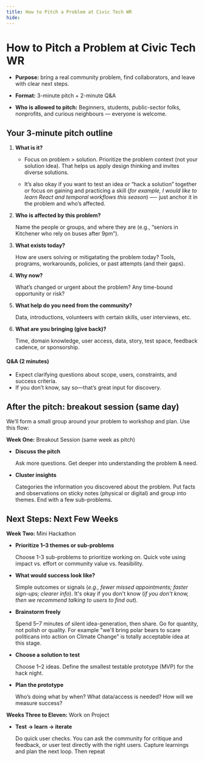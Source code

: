 ```yaml
---
title: How to Pitch a Problem at Civic Tech WR
hide:
---
```

# How to Pitch a Problem at Civic Tech WR

- **Purpose:** bring a real community problem, find collaborators, and leave with clear next steps.

- **Format:** 3-minute pitch + 2-minute Q&A

- **Who is allowed to pitch:** Beginners, students, public-sector folks, nonprofits, and curious neighbours — everyone is welcome.

## Your 3-minute pitch outline 

1. **What is it?**

	- Focus on problem > solution. Prioritize the problem context (not your solution idea). That helps us apply design thinking and invites diverse solutions.

	- It’s also okay if you want to test an idea or “hack a solution” together or focus on gaining and practicing a skill (*for example, I would like to learn React and temporal workflows this season*) —- just anchor it in the problem and who’s affected.

2. **Who is affected by this problem?**

	Name the people or groups, and where they are (e.g., “seniors in Kitchener who rely on buses after 9pm”).

3. **What exists today?**

	How are users solving or mitigatating the problem today?
	Tools, programs, workarounds, policies, or past attempts (and their gaps).

4. **Why now?** 

	What’s changed or urgent about the problem? Any time-bound opportunity or risk?

5. **What help do you need from the community?**

	Data, introductions, volunteers with certain skills, user interviews, etc.

6. **What are you bringing (give back)?**

	Time, domain knowledge, user access, data, story, test space, feedback cadence, or sponsorship.

#### Q&A (2 minutes)

- Expect clarifying questions about scope, users, constraints, and success criteria.
- If you don’t know, say so—that’s great input for discovery.

## After the pitch: breakout session (same day)

We’ll form a small group around your problem to workshop and plan. Use this flow:

**Week One:** Breakout Session (same week as pitch)

- **Discuss the pitch**

	Ask more questions. Get deeper into understanding the problem & need.

- **Cluster insights**

	Categories the information you discovered about the problem. Put facts and observations on sticky notes (physical or digital) and group into themes. End with a few sub-problems.

## Next Steps: Next Few Weeks

**Week Two:** Mini Hackathon 

- **Prioritize 1–3 themes or sub-problems**

	Choose 1-3 sub-problems to prioritize working on. Quick vote using impact vs. effort or community value vs. feasibility.

- **What would success look like?**

	Simple outcomes or signals (*e.g., fewer missed appointments; faster sign-ups; clearer info*).
	It's okay if you don't know (*if you don't know, then we recommend talking to users to find out*).

- **Brainstorm freely**

	Spend 5–7 minutes of silent idea-generation, then share. Go for quantity, not polish or quality. For example "we'll bring polar bears to scare politicans into action on Climate Change" is totally acceptable idea at this stage.

- **Choose a solution to test**

	Choose 1–2 ideas. Define the smallest testable prototype (MVP) for the hack night.

- **Plan the prototype**

	Who’s doing what by when? What data/access is needed? How will we measure success?

**Weeks Three to Eleven:** Work on Project

- **Test → learn → iterate**

	Do quick user checks. You can ask the community for critique and feedback, or user test directly with the right users. Capture learnings and plan the next loop. Then repeat